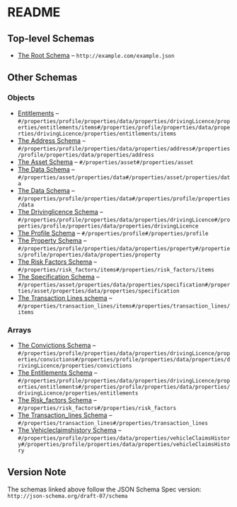# README

## Top-level Schemas

-   [The Root Schema](./policy_transaction.md "The root schema comprises the entire JSON document") – `http://example.com/example.json`

## Other Schemas

### Objects

-   [Entitlements](./policy_transaction-properties-the-profile-schema-properties-the-data-schema-properties-the-drivinglicence-schema-properties-the-entitlements-schema-entitlements.md "An explanation about the purpose of this instance") – `#/properties/profile/properties/data/properties/drivingLicence/properties/entitlements/items#/properties/profile/properties/data/properties/drivingLicence/properties/entitlements/items`
-   [The Address Schema](./policy_transaction-properties-the-profile-schema-properties-the-data-schema-properties-the-address-schema.md "An explanation about the purpose of this instance") – `#/properties/profile/properties/data/properties/address#/properties/profile/properties/data/properties/address`
-   [The Asset Schema](./policy_transaction-properties-the-asset-schema.md "An explanation about the purpose of this instance") – `#/properties/asset#/properties/asset`
-   [The Data Schema](./policy_transaction-properties-the-asset-schema-properties-the-data-schema.md "An explanation about the purpose of this instance") – `#/properties/asset/properties/data#/properties/asset/properties/data`
-   [The Data Schema](./policy_transaction-properties-the-profile-schema-properties-the-data-schema.md "An explanation about the purpose of this instance") – `#/properties/profile/properties/data#/properties/profile/properties/data`
-   [The Drivinglicence Schema](./policy_transaction-properties-the-profile-schema-properties-the-data-schema-properties-the-drivinglicence-schema.md "An explanation about the purpose of this instance") – `#/properties/profile/properties/data/properties/drivingLicence#/properties/profile/properties/data/properties/drivingLicence`
-   [The Profile Schema](./policy_transaction-properties-the-profile-schema.md "An explanation about the purpose of this instance") – `#/properties/profile#/properties/profile`
-   [The Property Schema](./policy_transaction-properties-the-profile-schema-properties-the-data-schema-properties-the-property-schema.md "An explanation about the purpose of this instance") – `#/properties/profile/properties/data/properties/property#/properties/profile/properties/data/properties/property`
-   [The Risk Factors Schema](./policy_transaction-properties-the-risk_factors-schema-the-risk-factors-schema.md "A single rating factor") – `#/properties/risk_factors/items#/properties/risk_factors/items`
-   [The Specification Schema](./policy_transaction-properties-the-asset-schema-properties-the-data-schema-properties-the-specification-schema.md "An explanation about the purpose of this instance") – `#/properties/asset/properties/data/properties/specification#/properties/asset/properties/data/properties/specification`
-   [The Transaction Lines schema](./policy_transaction-properties-the-transaction_lines-schema-the-transaction-lines-schema.md "An explanation about the purpose of this instance") – `#/properties/transaction_lines/items#/properties/transaction_lines/items`

### Arrays

-   [The Convictions Schema](./policy_transaction-properties-the-profile-schema-properties-the-data-schema-properties-the-drivinglicence-schema-properties-the-convictions-schema.md "An explanation about the purpose of this instance") – `#/properties/profile/properties/data/properties/drivingLicence/properties/convictions#/properties/profile/properties/data/properties/drivingLicence/properties/convictions`
-   [The Entitlements Schema](./policy_transaction-properties-the-profile-schema-properties-the-data-schema-properties-the-drivinglicence-schema-properties-the-entitlements-schema.md "Describes Entitlements attached to a customers Driving Licence") – `#/properties/profile/properties/data/properties/drivingLicence/properties/entitlements#/properties/profile/properties/data/properties/drivingLicence/properties/entitlements`
-   [The Risk_factors Schema](./policy_transaction-properties-the-risk_factors-schema.md "An array that describes the factors which are used to price the insurance risk") – `#/properties/risk_factors#/properties/risk_factors`
-   [The Transaction_lines Schema](./policy_transaction-properties-the-transaction_lines-schema.md "A line of insurance cover that has been charged/refunded to the customer") – `#/properties/transaction_lines#/properties/transaction_lines`
-   [The Vehicleclaimshistory Schema](./policy_transaction-properties-the-profile-schema-properties-the-data-schema-properties-the-vehicleclaimshistory-schema.md "An explanation about the purpose of this instance") – `#/properties/profile/properties/data/properties/vehicleClaimsHistory#/properties/profile/properties/data/properties/vehicleClaimsHistory`

## Version Note

The schemas linked above follow the JSON Schema Spec version: `http://json-schema.org/draft-07/schema`
